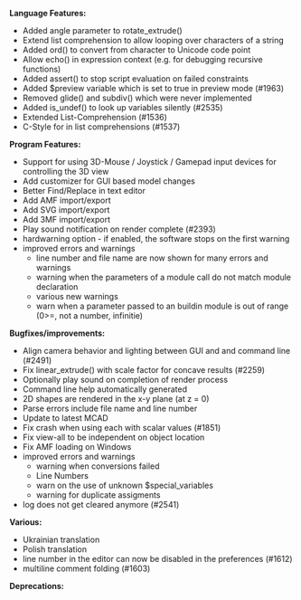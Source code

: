 **Language Features:**
* Added angle parameter to rotate_extrude()
* Extend list comprehension to allow looping over characters of a string
* Added ord() to convert from character to Unicode code point
* Allow echo() in expression context (e.g. for debugging recursive functions)
* Added assert() to stop script evaluation on failed constraints
* Added $preview variable which is set to true in preview mode (#1963)
* Removed glide() and subdiv() which were never implemented
* Added is_undef() to look up variables silently (#2535)
* Extended List-Comprehension (#1536)
* C-Style for in list comprehensions (#1537)

**Program Features:**
* Support for using 3D-Mouse / Joystick / Gamepad input devices for controlling the 3D view
* Add customizer for GUI based model changes
* Better Find/Replace in text editor
* Add AMF import/export
* Add SVG import/export
* Add 3MF import/export
* Play sound notification on render complete (#2393)
* hardwarning option - if enabled, the software stops on the first warning
* improved errors and warnings
   * line number and file name are now shown for many errors and warnings
   * warning when the parameters of a module call do not match module declaration
   * various new warnings
   * warn when a parameter passed to an buildin module is out of range
     (0>=, not a number, infinitie)

**Bugfixes/improvements:**
* Align camera behavior and lighting between GUI and and command line (#2491)
* Fix linear_extrude() with scale factor for concave results (#2259)
* Optionally play sound on completion of render process
* Command line help automatically generated
* 2D shapes are rendered in the x-y plane (at z = 0)
* Parse errors include file name and line number
* Update to latest MCAD
* Fix crash when using each with scalar values (#1851)
* Fix view-all to be independent on object location
* Fix AMF loading on Windows
* improved errors and warnings
   * warning when conversions failed
   * Line Numbers
   * warn on the use of unknown $special_variables
   * warning for duplicate assigments
* log does not get cleared anymore (#2541)

**Various:**
* Ukrainian translation
* Polish translation
* line number in the editor can now be disabled in the preferences (#1612)
* multiline comment folding (#1603)

**Deprecations:**
